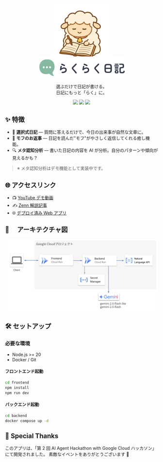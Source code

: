 <p align="center">
  <img src="./docs/img/loading.png" alt="らくらく日記" width="200" ><br>
  <img src="./docs/img/logo.png" alt="ロゴ" width="300" style="margin-top:-30px">
</p>

<p align="center">
選ぶだけで日記が書ける。<br>
日記にもっと「らく」に。
</p>

<p align="center">
  <a href="https://your-youtube-link.com"><img src="https://img.shields.io/badge/🎥-Demo%20Movie-red?style=flat-square"></a>
  <a href="https://your-zenn-link.com"><img src="https://img.shields.io/badge/Zenn-解説記事-blue?style=flat-square&logo=zenn"></a>
  <a href="https://github.com/yourusername/rakuraku-diary"><img src="https://img.shields.io/github/stars/yourusername/rakuraku-diary?style=social"></a>
</p>

## ✨ 特徴

- 📝 **選択式日記** — 質問に答えるだけで、今日の出来事が自然な文章に。
- 🐶 **モフのお返事** — 日記を読んだ"モフ"がやさしく返信してくれる癒し機能。
- 🔍 **メタ認知分析** — 書いた日記の内容を AI が分析。自分のパターンや傾向が見えるかも？

> ※ メタ認知分析はデモ機能として実装中です。

## 🌐 アクセスリンク

- 📺 [YouTube デモ動画](https://your-youtube-link.com)
- ✍️ [Zenn 解説記事](https://your-zenn-link.com)
- 🌐 [デプロイ済み Web アプリ](https://your-app-link.com)

## 🧰 　アーキテクチャ図

  <img src="./docs/img/fig.png" alt="構成図" >

## 🛠 セットアップ

### 必要な環境

- Node.js >= 20
- Docker / Git

#### フロントエンド起動

```bash
cd frontend
npm install
npm run dev
```

#### バックエンド起動

```bash
cd backend
docker compose up -d
```

## 🐾 Special Thanks

このアプリは、「第 2 回 AI Agent Hackathon with Google Cloud ハッカソン」 にて開発されました。
素敵なイベントをありがとうございます 💖
